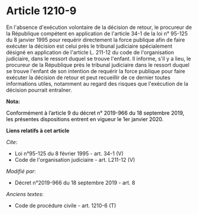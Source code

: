 # Article 1210-9

En l'absence d'exécution volontaire de la décision de retour, le procureur de la République compétent en application de
l'article 34-1 de la loi n° 95-125 du 8 janvier 1995 pour requérir directement la force publique afin de faire exécuter la
décision est celui près le tribunal judiciaire spécialement désigné en application de l'article L. 211-12 du code de
l'organisation judiciaire, dans le ressort duquel se trouve l'enfant. Il informe, s'il y a lieu, le procureur de la
République près le tribunal judiciaire dans le ressort duquel se trouve l'enfant de son intention de requérir la force
publique pour faire exécuter la décision de retour et peut recueillir de ce dernier toutes informations utiles, notamment au
regard des risques que l'exécution de la décision pourrait entraîner.

**Nota:**

<font color="black">Conformément à l’article 9 du décret n° 2019-966 du 18 septembre 2019, les présentes dispositions entrent
en vigueur le 1er janvier 2020.</font>

**Liens relatifs à cet article**

_Cite_:

  - Loi n°95-125 du 8 février 1995 - art. 34-1 (V)
  - Code de l'organisation judiciaire - art. L211-12 (V)

_Modifié par_:

  - Décret n°2019-966 du 18 septembre 2019 - art. 8

_Anciens textes_:

  - Code de procédure civile - art. 1210-6 (T)
